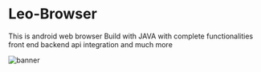 # Leo-Browser
This is android web browser Build with JAVA with complete functionalities front end backend api integration and much more

![banner](https://user-images.githubusercontent.com/36307747/131026661-cc6ce22c-0577-4841-8717-7b1a0d7e3180.png)
